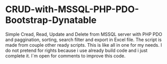 # CRUD-with-MSSQL-PHP-PDO-Bootstrap-Dynatable
Simple Cread, Read, Update and Delete from MSSQL server with PHP PDO and paggination, sorting, search filter and export in Excel file.
The script is made from couple other ready scripts. This is like all in one for my needs. I do not pretend for rights because i use already build code and i just complete it.
I`m open for comments to improve this code.
